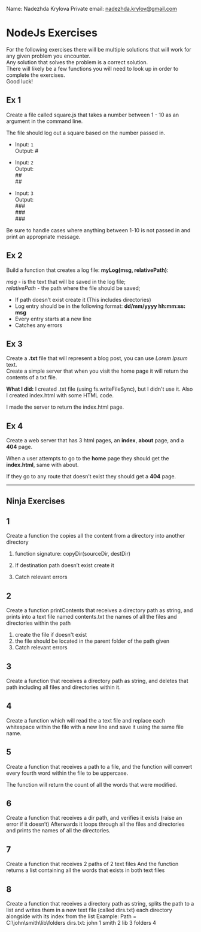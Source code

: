 Name: Nadezhda Krylova
Private email: nadezhda.krylov@gmail.com

# NodeJs Exercises

For the following exercises there will be multiple solutions that will work for any given problem you encounter.  
Any solution that solves the problem is a correct solution.  
There will likely be a few functions you will need to look up in order to complete the exercises.  
Good luck!

## Ex 1

Create a file called square.js that takes a number between 1 - 10 as an argument in the command line.

The file should log out a square based on the number passed in.

- Input: `1`  
  Output: \#

- Input: `2`  
Output:  
	\#\#  
	\#\#  

- Input: `3`  
  Output: <br>
  \#\#\# <br>
  \#\#\# <br>
  \#\#\# <br>

Be sure to handle cases where anything between 1-10 is not passed in and print an appropriate message.

## Ex 2

Build a function that creates a log file:
**myLog(msg, relativePath)**:

_msg_ - is the text that will be saved in the log file;  
_relativePath_ - the path where the file should be saved;

- If path doesn’t exist create it (This includes directories)
- Log entry should be in the following format: **dd/mm/yyyy hh:mm:ss: msg**
- Every entry starts at a new line
- Catches any errors

## Ex 3

Create a **.txt** file that will represent a blog post, you can use *Lorem Ipsum* text.  
Create a simple server that when you visit the home page it will return the contents of a txt file.  

**What I did:** I  created .txt file (using fs.writeFileSync), but I didn't use it. Also I created index.html with some HTML code.  

I made the server to return the index.html page.

## Ex 4

Create a web server that has 3 html pages, an **index**, **about** page, and a **404** page.

When a user attempts to go to the **home** page they should get the **index.html**, same with about.

If they go to any route that doesn’t exist they should get a **404** page.

---

## Ninja Exercises

## 1

Create a function the copies all the content from a directory into another directory

1. function signature: copyDir(sourceDir, destDir)

2. If destination path doesn’t exist create it

3. Catch relevant errors

## 2

Create a function printContents that receives a directory path as string, and prints into a text file named contents.txt the names of all the files and directories within the path

1. create the file if doesn't exist
2. the file should be located in the parent folder of the path given
3. Catch relevant errors

## 3

Create a function that receives a directory path as string, and deletes that path including all files and directories within it.

## 4

Create a function which will read the a text file and replace each whitespace within the file with a new line and save it using the same file name.

## 5

Create a function that receives a path to a file, and the function will convert every fourth word within the file to be uppercase.

The function will return the count of all the words that were modified.

## 6

Create a function that receives a dir path, and verifies it exists (raise an error if it doesn’t)
Afterwards it loops through all the files and directories and prints the names of all the directories.

## 7

Create a function that receives 2 paths of 2 text files
And the function returns a list containing all the words that exists in both text files

## 8

Create a function that receives a directory path as string, splits the path to a list and writes them in a new text file (called dirs.txt) each directory alongside with its index from the list
Example:
Path = C:\john\smith\lib\folders
dirs.txt:
john 1
smith 2
lib 3
folders 4
